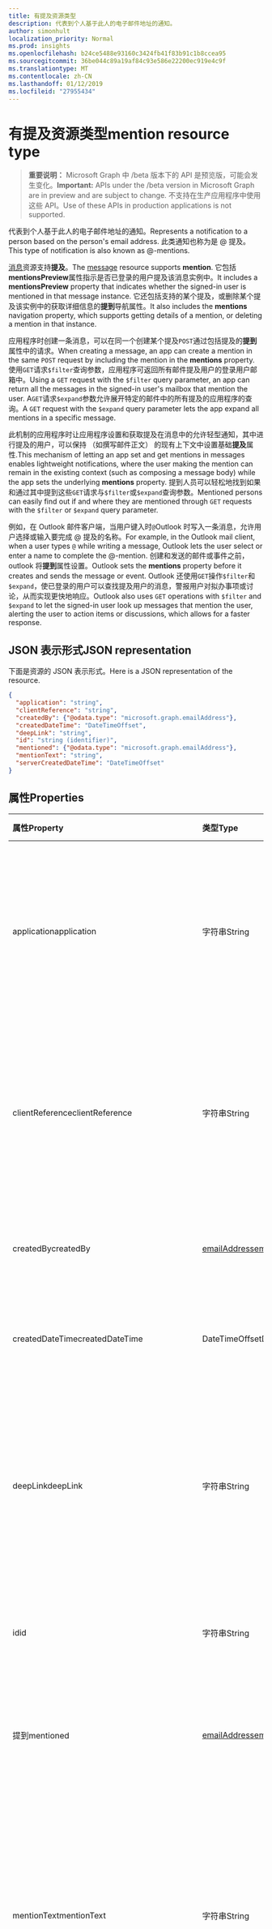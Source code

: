 ```yaml
---
title: 有提及资源类型
description: 代表到个人基于此人的电子邮件地址的通知。
author: simonhult
localization_priority: Normal
ms.prod: insights
ms.openlocfilehash: b24ce5488e93160c3424fb41f83b91c1b8ccea95
ms.sourcegitcommit: 36be044c89a19af84c93e586e22200ec919e4c9f
ms.translationtype: MT
ms.contentlocale: zh-CN
ms.lasthandoff: 01/12/2019
ms.locfileid: "27955434"
---
```

# <a name="mention-resource-type"></a><span data-ttu-id="0ddd3-103">有提及资源类型</span><span class="sxs-lookup"><span data-stu-id="0ddd3-103">mention resource type</span></span>

> <span data-ttu-id="0ddd3-104">**重要说明：** Microsoft Graph 中 /beta 版本下的 API 是预览版，可能会发生变化。</span><span class="sxs-lookup"><span data-stu-id="0ddd3-104">**Important:** APIs under the /beta version in Microsoft Graph are in preview and are subject to change.</span></span> <span data-ttu-id="0ddd3-105">不支持在生产应用程序中使用这些 API。</span><span class="sxs-lookup"><span data-stu-id="0ddd3-105">Use of these APIs in production applications is not supported.</span></span>

<span data-ttu-id="0ddd3-106">代表到个人基于此人的电子邮件地址的通知。</span><span class="sxs-lookup"><span data-stu-id="0ddd3-106">Represents a notification to a person based on the person's email address.</span></span> <span data-ttu-id="0ddd3-107">此类通知也称为是 @ 提及。</span><span class="sxs-lookup"><span data-stu-id="0ddd3-107">This type of notification is also known as @-mentions.</span></span>

<span data-ttu-id="0ddd3-108">[消息](../resources/message.md)资源支持**提及**。</span><span class="sxs-lookup"><span data-stu-id="0ddd3-108">The [message](../resources/message.md) resource supports **mention**.</span></span> <span data-ttu-id="0ddd3-109">它包括**mentionsPreview**属性指示是否已登录的用户提及该消息实例中。</span><span class="sxs-lookup"><span data-stu-id="0ddd3-109">It includes a **mentionsPreview** property that indicates whether the signed-in user is mentioned in that message instance.</span></span> <span data-ttu-id="0ddd3-110">它还包括支持的某个提及，或删除某个提及该实例中的获取详细信息的**提到**导航属性。</span><span class="sxs-lookup"><span data-stu-id="0ddd3-110">It also includes the **mentions** navigation property, which supports getting details of a mention, or deleting a mention in that instance.</span></span>

<span data-ttu-id="0ddd3-111">应用程序时创建一条消息，可以在同一个创建某个提及`POST`通过包括提及的**提到**属性中的请求。</span><span class="sxs-lookup"><span data-stu-id="0ddd3-111">When creating a message, an app can create a mention in the same `POST` request by including the mention in the **mentions** property.</span></span> <span data-ttu-id="0ddd3-112">使用`GET`请求`$filter`查询参数，应用程序可返回所有邮件提及用户的登录用户邮箱中。</span><span class="sxs-lookup"><span data-stu-id="0ddd3-112">Using a `GET` request with the `$filter` query parameter, an app can return all the messages in the signed-in user's mailbox that mention the user.</span></span> <span data-ttu-id="0ddd3-113">A`GET`请求`$expand`参数允许展开特定的邮件中的所有提及的应用程序的查询。</span><span class="sxs-lookup"><span data-stu-id="0ddd3-113">A `GET` request with the `$expand` query parameter lets the app expand all mentions in a specific message.</span></span>

<span data-ttu-id="0ddd3-114">此机制的应用程序时让应用程序设置和获取提及在消息中的允许轻型通知，其中进行提及的用户，可以保持 （如撰写邮件正文） 的现有上下文中设置基础**提及**属性.</span><span class="sxs-lookup"><span data-stu-id="0ddd3-114">This mechanism of letting an app set and get mentions in messages enables lightweight notifications, where the user making the mention can remain in the existing context (such as composing a message body) while the app sets the underlying **mentions** property.</span></span> <span data-ttu-id="0ddd3-115">提到人员可以轻松地找到如果和通过其中提到这些`GET`请求与`$filter`或`$expand`查询参数。</span><span class="sxs-lookup"><span data-stu-id="0ddd3-115">Mentioned persons can easily find out if and where they are mentioned through `GET` requests with the `$filter` or `$expand` query parameter.</span></span>  

<span data-ttu-id="0ddd3-116">例如，在 Outlook 邮件客户端，当用户键入时`@`Outlook 时写入一条消息，允许用户选择或输入要完成 @ 提及的名称。</span><span class="sxs-lookup"><span data-stu-id="0ddd3-116">For example, in the Outlook mail client, when a user types `@` while writing a message, Outlook lets the user select or enter a name to complete the @-mention.</span></span> <span data-ttu-id="0ddd3-117">创建和发送的邮件或事件之前，outlook 将**提到**属性设置。</span><span class="sxs-lookup"><span data-stu-id="0ddd3-117">Outlook sets the **mentions** property before it creates and sends the message or event.</span></span> <span data-ttu-id="0ddd3-118">Outlook 还使用`GET`操作`$filter`和`$expand`，使已登录的用户可以查找提及用户的消息，警报用户对拟办事项或讨论，从而实现更快地响应。</span><span class="sxs-lookup"><span data-stu-id="0ddd3-118">Outlook also uses `GET` operations with `$filter` and `$expand` to let the signed-in user look up messages that mention the user, alerting the user to action items or discussions, which allows for a faster response.</span></span>


## <a name="json-representation"></a><span data-ttu-id="0ddd3-119">JSON 表示形式</span><span class="sxs-lookup"><span data-stu-id="0ddd3-119">JSON representation</span></span>

<span data-ttu-id="0ddd3-120">下面是资源的 JSON 表示形式。</span><span class="sxs-lookup"><span data-stu-id="0ddd3-120">Here is a JSON representation of the resource.</span></span>

<!-- {
  "blockType": "resource",
  "optionalProperties": [

  ],
  "@odata.type": "microsoft.graph.mention"
}-->

```json
{
  "application": "string",
  "clientReference": "string",
  "createdBy": {"@odata.type": "microsoft.graph.emailAddress"},
  "createdDateTime": "DateTimeOffset",
  "deepLink": "string",
  "id": "string (identifier)",
  "mentioned": {"@odata.type": "microsoft.graph.emailAddress"},
  "mentionText": "string",
  "serverCreatedDateTime": "DateTimeOffset"
}

```
## <a name="properties"></a><span data-ttu-id="0ddd3-121">属性</span><span class="sxs-lookup"><span data-stu-id="0ddd3-121">Properties</span></span>
| <span data-ttu-id="0ddd3-122">属性</span><span class="sxs-lookup"><span data-stu-id="0ddd3-122">Property</span></span>     | <span data-ttu-id="0ddd3-123">类型</span><span class="sxs-lookup"><span data-stu-id="0ddd3-123">Type</span></span>   |<span data-ttu-id="0ddd3-124">说明</span><span class="sxs-lookup"><span data-stu-id="0ddd3-124">Description</span></span>|
|:---------------|:--------|:----------|
|<span data-ttu-id="0ddd3-125">application</span><span class="sxs-lookup"><span data-stu-id="0ddd3-125">application</span></span> | <span data-ttu-id="0ddd3-126">字符串</span><span class="sxs-lookup"><span data-stu-id="0ddd3-126">String</span></span> | <span data-ttu-id="0ddd3-127">在其中创建提及的应用程序的名称。</span><span class="sxs-lookup"><span data-stu-id="0ddd3-127">The name of the application where the mention is created.</span></span> <span data-ttu-id="0ddd3-128">可选。</span><span class="sxs-lookup"><span data-stu-id="0ddd3-128">Optional.</span></span> <span data-ttu-id="0ddd3-129">不使用和默认设置为 null 的**消息**。</span><span class="sxs-lookup"><span data-stu-id="0ddd3-129">Not used and defaulted as null for **message**.</span></span> |
|<span data-ttu-id="0ddd3-130">clientReference</span><span class="sxs-lookup"><span data-stu-id="0ddd3-130">clientReference</span></span> | <span data-ttu-id="0ddd3-131">字符串</span><span class="sxs-lookup"><span data-stu-id="0ddd3-131">String</span></span> | <span data-ttu-id="0ddd3-132">表示父资源实例的唯一标识符。</span><span class="sxs-lookup"><span data-stu-id="0ddd3-132">A unique identifier that represents a parent of the resource instance.</span></span> <span data-ttu-id="0ddd3-133">可选。</span><span class="sxs-lookup"><span data-stu-id="0ddd3-133">Optional.</span></span> <span data-ttu-id="0ddd3-134">不使用和默认设置为 null 的**消息**。</span><span class="sxs-lookup"><span data-stu-id="0ddd3-134">Not used and defaulted as null for **message**.</span></span> |
|<span data-ttu-id="0ddd3-135">createdBy</span><span class="sxs-lookup"><span data-stu-id="0ddd3-135">createdBy</span></span>  | [<span data-ttu-id="0ddd3-136">emailAddress</span><span class="sxs-lookup"><span data-stu-id="0ddd3-136">emailAddress</span></span>](../resources/emailaddress.md) | <span data-ttu-id="0ddd3-137">进行提及的用户的电子邮件信息。</span><span class="sxs-lookup"><span data-stu-id="0ddd3-137">The email information of the user who made the mention.</span></span> |
|<span data-ttu-id="0ddd3-138">createdDateTime</span><span class="sxs-lookup"><span data-stu-id="0ddd3-138">createdDateTime</span></span>  |<span data-ttu-id="0ddd3-139">DateTimeOffset</span><span class="sxs-lookup"><span data-stu-id="0ddd3-139">DateTimeOffset</span></span> |<span data-ttu-id="0ddd3-140">日期和时间在客户端上创建提及的。</span><span class="sxs-lookup"><span data-stu-id="0ddd3-140">The date and time that the mention is created on the client.</span></span> |
|<span data-ttu-id="0ddd3-141">deepLink</span><span class="sxs-lookup"><span data-stu-id="0ddd3-141">deepLink</span></span> | <span data-ttu-id="0ddd3-142">字符串</span><span class="sxs-lookup"><span data-stu-id="0ddd3-142">String</span></span> | <span data-ttu-id="0ddd3-143">深入 web 链接到的资源实例中提及的上下文。</span><span class="sxs-lookup"><span data-stu-id="0ddd3-143">A deep web link to the context of the mention in the resource instance.</span></span> <span data-ttu-id="0ddd3-144">可选。</span><span class="sxs-lookup"><span data-stu-id="0ddd3-144">Optional.</span></span> <span data-ttu-id="0ddd3-145">不使用和默认设置为 null 的**消息**。</span><span class="sxs-lookup"><span data-stu-id="0ddd3-145">Not used and defaulted as null for **message**.</span></span> |
|<span data-ttu-id="0ddd3-146">id</span><span class="sxs-lookup"><span data-stu-id="0ddd3-146">id</span></span> | <span data-ttu-id="0ddd3-147">字符串</span><span class="sxs-lookup"><span data-stu-id="0ddd3-147">String</span></span>| <span data-ttu-id="0ddd3-148">资源实例中提及的唯一标识符。</span><span class="sxs-lookup"><span data-stu-id="0ddd3-148">The unique identifier of a mention in a resource instance.</span></span>|
|<span data-ttu-id="0ddd3-149">提到</span><span class="sxs-lookup"><span data-stu-id="0ddd3-149">mentioned</span></span> | [<span data-ttu-id="0ddd3-150">emailAddress</span><span class="sxs-lookup"><span data-stu-id="0ddd3-150">emailAddress</span></span>](../resources/emailaddress.md) | <span data-ttu-id="0ddd3-151">被提及人员的电子邮件的信息。</span><span class="sxs-lookup"><span data-stu-id="0ddd3-151">The email information of the mentioned person.</span></span> <span data-ttu-id="0ddd3-152">必填。</span><span class="sxs-lookup"><span data-stu-id="0ddd3-152">Required.</span></span> |
|<span data-ttu-id="0ddd3-153">mentionText</span><span class="sxs-lookup"><span data-stu-id="0ddd3-153">mentionText</span></span> | <span data-ttu-id="0ddd3-154">字符串</span><span class="sxs-lookup"><span data-stu-id="0ddd3-154">String</span></span> | <span data-ttu-id="0ddd3-155">可选。</span><span class="sxs-lookup"><span data-stu-id="0ddd3-155">Optional.</span></span> <span data-ttu-id="0ddd3-156">不使用和默认设置为 null 的**消息**。</span><span class="sxs-lookup"><span data-stu-id="0ddd3-156">Not used and defaulted as null for **message**.</span></span> <span data-ttu-id="0ddd3-157">获取提及中一条消息，请参阅改为邮件的**bodyPreview**属性。</span><span class="sxs-lookup"><span data-stu-id="0ddd3-157">To get the mentions in a message, see the **bodyPreview** property of the message instead.</span></span> |
|<span data-ttu-id="0ddd3-158">serverCreatedDateTime</span><span class="sxs-lookup"><span data-stu-id="0ddd3-158">serverCreatedDateTime</span></span> | <span data-ttu-id="0ddd3-159">DateTimeOffset</span><span class="sxs-lookup"><span data-stu-id="0ddd3-159">DateTimeOffset</span></span> | <span data-ttu-id="0ddd3-160">日期和时间是在服务器上创建提及的。</span><span class="sxs-lookup"><span data-stu-id="0ddd3-160">The date and time that the mention is created on the server.</span></span> <span data-ttu-id="0ddd3-161">可选。</span><span class="sxs-lookup"><span data-stu-id="0ddd3-161">Optional.</span></span> <span data-ttu-id="0ddd3-162">不使用和默认设置为 null 的**消息**。</span><span class="sxs-lookup"><span data-stu-id="0ddd3-162">Not used and defaulted as null for **message**.</span></span> |

## <a name="relationships"></a><span data-ttu-id="0ddd3-163">Relationships</span><span class="sxs-lookup"><span data-stu-id="0ddd3-163">Relationships</span></span>
<span data-ttu-id="0ddd3-164">无</span><span class="sxs-lookup"><span data-stu-id="0ddd3-164">None</span></span>


## <a name="methods"></a><span data-ttu-id="0ddd3-165">方法</span><span class="sxs-lookup"><span data-stu-id="0ddd3-165">Methods</span></span>

| <span data-ttu-id="0ddd3-166">方法</span><span class="sxs-lookup"><span data-stu-id="0ddd3-166">Method</span></span>           | <span data-ttu-id="0ddd3-167">返回类型</span><span class="sxs-lookup"><span data-stu-id="0ddd3-167">Return Type</span></span>    |<span data-ttu-id="0ddd3-168">说明</span><span class="sxs-lookup"><span data-stu-id="0ddd3-168">Description</span></span>|
|:---------------|:--------|:----------|
|<span data-ttu-id="0ddd3-169">[Post](../api/user-sendmail.md#request-2)和发送</span><span class="sxs-lookup"><span data-stu-id="0ddd3-169">[Post](../api/user-sendmail.md#request-2) and send</span></span> | <span data-ttu-id="0ddd3-170">无</span><span class="sxs-lookup"><span data-stu-id="0ddd3-170">None</span></span> | <span data-ttu-id="0ddd3-171">创建和发送提及作为新邮件的一部分。</span><span class="sxs-lookup"><span data-stu-id="0ddd3-171">Create and send mentions as part of a new message.</span></span>|
|<span data-ttu-id="0ddd3-172">以新草稿的[文章](../api/user-post-messages.md#request-2)</span><span class="sxs-lookup"><span data-stu-id="0ddd3-172">[Post](../api/user-post-messages.md#request-2) to a new draft</span></span> | <span data-ttu-id="0ddd3-173">包含一个或多个**提及**对象的[消息](../resources/message.md)。</span><span class="sxs-lookup"><span data-stu-id="0ddd3-173">[message](../resources/message.md) that contains one or more **mention** objects.</span></span> | <span data-ttu-id="0ddd3-174">创建一个新的邮件草稿并包括一个或多个**提及**的对象。</span><span class="sxs-lookup"><span data-stu-id="0ddd3-174">Create a draft of a new message and include one or more **mention** objects.</span></span>|
|<span data-ttu-id="0ddd3-175">[获取](../api/user-list-messages.md#request-2)邮件提及我</span><span class="sxs-lookup"><span data-stu-id="0ddd3-175">[Get](../api/user-list-messages.md#request-2) messages mentioning me</span></span> | <span data-ttu-id="0ddd3-176">[邮件](../resources/message.md)集合</span><span class="sxs-lookup"><span data-stu-id="0ddd3-176">[message](../resources/message.md) collection</span></span> | <span data-ttu-id="0ddd3-177">获取包含**提及**的此用户的登录用户邮箱中的所有邮件。</span><span class="sxs-lookup"><span data-stu-id="0ddd3-177">Get all the messages in the signed-in user's mailbox that contain a **mention** of this user.</span></span>|
|<span data-ttu-id="0ddd3-178">一条消息的[获取](../api/message-get.md#request-2)和其提及</span><span class="sxs-lookup"><span data-stu-id="0ddd3-178">[Get](../api/message-get.md#request-2) a message and its mentions</span></span> | <span data-ttu-id="0ddd3-179">[邮件](../resources/message.md)集合</span><span class="sxs-lookup"><span data-stu-id="0ddd3-179">[message](../resources/message.md) collection</span></span> | <span data-ttu-id="0ddd3-180">收到一条消息，并展开的每个**提及**消息中的详细信息。</span><span class="sxs-lookup"><span data-stu-id="0ddd3-180">Get a message and expand the details of each **mention** in the message.</span></span>|
|<span data-ttu-id="0ddd3-181">[删除](../api/message-delete.md#request-2)某个提及</span><span class="sxs-lookup"><span data-stu-id="0ddd3-181">[Delete](../api/message-delete.md#request-2) a mention</span></span> | <span data-ttu-id="0ddd3-182">无</span><span class="sxs-lookup"><span data-stu-id="0ddd3-182">None</span></span> |<span data-ttu-id="0ddd3-183">删除中指定的消息已登录的用户邮箱中提及的指定。</span><span class="sxs-lookup"><span data-stu-id="0ddd3-183">Deletes the specified mention in the specified message in the signed-in user's mailbox.</span></span> |

<!-- uuid: 8fcb5dbc-d5aa-4681-8e31-b001d5168d79
2015-10-25 14:57:30 UTC -->
<!-- {
  "type": "#page.annotation",
  "description": "mention resource",
  "keywords": "",
  "section": "documentation",
  "tocPath": ""
}-->
